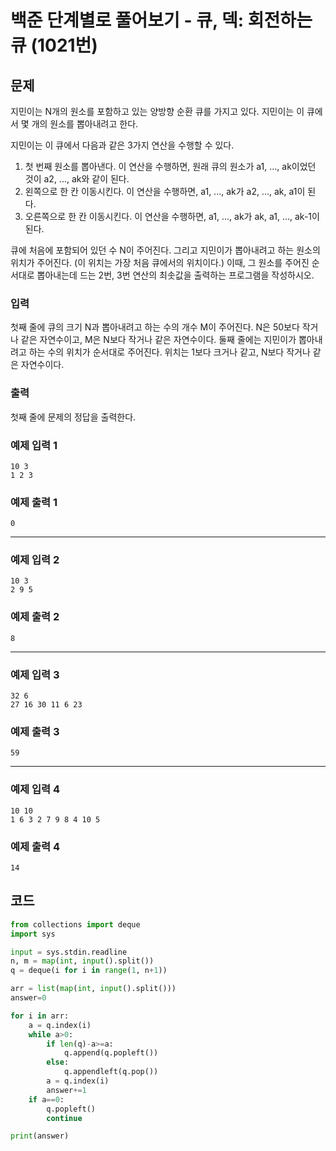 # 백준 단계별로 풀어보기 - 큐, 덱: 회전하는 큐 (1021번)
## 문제
지민이는 N개의 원소를 포함하고 있는 양방향 순환 큐를 가지고 있다. 지민이는 이 큐에서 몇 개의 원소를 뽑아내려고 한다.

지민이는 이 큐에서 다음과 같은 3가지 연산을 수행할 수 있다.

1. 첫 번째 원소를 뽑아낸다. 이 연산을 수행하면, 원래 큐의 원소가 a1, ..., ak이었던 것이 a2, ..., ak와 같이 된다.
2. 왼쪽으로 한 칸 이동시킨다. 이 연산을 수행하면, a1, ..., ak가 a2, ..., ak, a1이 된다.
3. 오른쪽으로 한 칸 이동시킨다. 이 연산을 수행하면, a1, ..., ak가 ak, a1, ..., ak-1이 된다.


큐에 처음에 포함되어 있던 수 N이 주어진다. 그리고 지민이가 뽑아내려고 하는 원소의 위치가 주어진다. (이 위치는 가장 처음 큐에서의 위치이다.) 이때, 그 원소를 주어진 순서대로 뽑아내는데 드는 2번, 3번 연산의 최솟값을 출력하는 프로그램을 작성하시오.

### 입력
첫째 줄에 큐의 크기 N과 뽑아내려고 하는 수의 개수 M이 주어진다. N은 50보다 작거나 같은 자연수이고, M은 N보다 작거나 같은 자연수이다. 둘째 줄에는 지민이가 뽑아내려고 하는 수의 위치가 순서대로 주어진다. 위치는 1보다 크거나 같고, N보다 작거나 같은 자연수이다.

### 출력
첫째 줄에 문제의 정답을 출력한다.

### 예제 입력 1
    10 3
    1 2 3

### 예제 출력 1
    0
---
### 예제 입력 2
    10 3
    2 9 5
    
### 예제 출력 2
    8

---
### 예제 입력 3
    32 6
    27 16 30 11 6 23
    
### 예제 출력 3
    59
---

### 예제 입력 4
    10 10
    1 6 3 2 7 9 8 4 10 5

### 예제 출력 4
    14
    

## 코드
```python
from collections import deque
import sys

input = sys.stdin.readline
n, m = map(int, input().split())
q = deque(i for i in range(1, n+1))

arr = list(map(int, input().split()))
answer=0

for i in arr:
    a = q.index(i)
    while a>0:
        if len(q)-a>=a:
            q.append(q.popleft())
        else:
            q.appendleft(q.pop())
        a = q.index(i)
        answer+=1
    if a==0:
        q.popleft()
        continue

print(answer)

```
